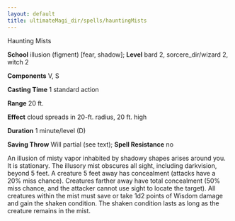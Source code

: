 ```yaml
---
layout: default
title: ultimateMagi_dir/spells/hauntingMists
---
```

Haunting Mists

**School** illusion (figment) [fear, shadow]; **Level** bard 2, sorcere_dir/wizard 2, witch 2

**Components** V, S

**Casting Time** 1 standard action

**Range** 20 ft.

**Effect** cloud spreads in 20-ft. radius, 20 ft. high

**Duration** 1 minute/level (D)

**Saving Throw** Will partial (see text); **Spell Resistance** no

An illusion of misty vapor inhabited by shadowy shapes arises around you. It is stationary. The illusory mist obscures all sight, including darkvision, beyond 5 feet. A creature 5 feet away has concealment (attacks have a 20% miss chance). Creatures farther away have total concealment (50% miss chance, and the attacker cannot use sight to locate the target). All creatures within the mist must save or take 1d2 points of Wisdom damage and gain the shaken condition. The shaken condition lasts as long as the creature remains in the mist.

